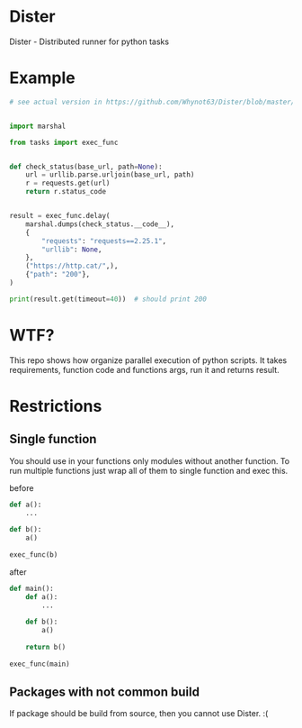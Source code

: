 # Dister
Dister - Distributed runner for python tasks

# Example
```python
# see actual version in https://github.com/Whynot63/Dister/blob/master/src/example.py


import marshal

from tasks import exec_func


def check_status(base_url, path=None):
    url = urllib.parse.urljoin(base_url, path)
    r = requests.get(url)
    return r.status_code


result = exec_func.delay(
    marshal.dumps(check_status.__code__),
    {
        "requests": "requests==2.25.1",
        "urllib": None,
    },
    ("https://http.cat/",),
    {"path": "200"},
)

print(result.get(timeout=40))  # should print 200
```

# WTF?

This repo shows how organize parallel execution of python scripts. It takes requirements, function code and functions args, run it and returns result.


# Restrictions

## Single function
You should use in your functions only modules without another function. To run multiple functions just wrap all of them to single function and exec this. 


before
```python
def a():
    ...
   
def b():
    a()
   
exec_func(b)
```


after
```python
def main():
    def a():
        ...
   
    def b():
        a()
        
    return b()
    
exec_func(main)
```

## Packages with not common build
If package should be build from source, then you cannot use Dister. :( 

